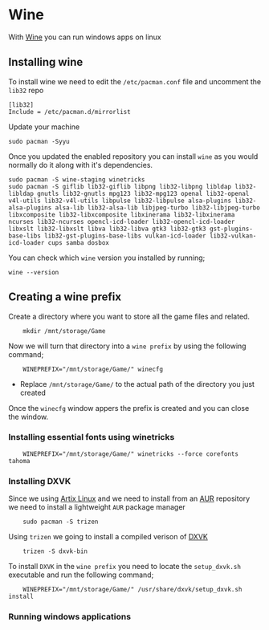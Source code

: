 # Wine
With [Wine](https://www.winehq.org/) you can run windows apps on linux

## Installing wine

To install wine we need to edit the `/etc/pacman.conf` file and uncomment the `lib32` repo

    [lib32]
    Include = /etc/pacman.d/mirrorlist

Update your machine

    sudo pacman -Syyu

Once you updated the enabled repository you can install `wine` as you would normally do it along with it's dependencies.

    sudo pacman -S wine-staging winetricks
    sudo pacman -S giflib lib32-giflib libpng lib32-libpng libldap lib32-libldap gnutls lib32-gnutls mpg123 lib32-mpg123 openal lib32-openal v4l-utils lib32-v4l-utils libpulse lib32-libpulse alsa-plugins lib32-alsa-plugins alsa-lib lib32-alsa-lib libjpeg-turbo lib32-libjpeg-turbo libxcomposite lib32-libxcomposite libxinerama lib32-libxinerama ncurses lib32-ncurses opencl-icd-loader lib32-opencl-icd-loader libxslt lib32-libxslt libva lib32-libva gtk3 lib32-gtk3 gst-plugins-base-libs lib32-gst-plugins-base-libs vulkan-icd-loader lib32-vulkan-icd-loader cups samba dosbox

You can check which `wine` version you installed by running;

    wine --version

## Creating a wine prefix
Create a directory where you want to store all the game files and related.

        mkdir /mnt/storage/Game
Now we will turn that directory into a `wine prefix` by using the following command;

        WINEPREFIX="/mnt/storage/Game/" winecfg

- Replace `/mnt/storage/Game/` to the actual path of the directory you just created

Once the `winecfg` window appers the prefix is created and you can close the window.

### Installing essential fonts using winetricks

        WINEPREFIX="/mnt/storage/Game/" winetricks --force corefonts tahoma
### Installing DXVK

Since we using [Artix Linux](https://artixlinux.org/) and we need to install from an [AUR](https://aur.archlinux.org/) repository we need to install a lightweight `AUR` package manager

        sudo pacman -S trizen

Using `trizen` we going to install a compiled verison of [DXVK](https://github.com/doitsujin/dxvk)
        
        trizen -S dxvk-bin

To install `DXVK` in the `wine prefix` you need to locate the `setup_dxvk.sh` executable and run the following command;

        WINEPREFIX="/mnt/storage/Game/" /usr/share/dxvk/setup_dxvk.sh install

### Running windows applications

